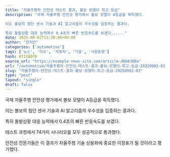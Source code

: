 ```yaml
---
title: "자율주행차 안전성 테스트 결과, 볼보 모델이 최고 등급"
description: "국제 자율주행 안전성 평가에서 볼보 모델이 A등급을 획득했다.

이는 볼보의 첨단 센서 기술과 AI 알고리즘의 우수성을 입증하는 결과다.

특히 돌발상황 대응 능력에서 0.4초의 빠른 반응속도를 보였다......"
date: 2025-09-02T13:38:00+09:00
author: "한지민"
categories: ['automotive']
tags: ['뉴스', '이슈', '자동차', '기술', '시장동향']
hash: 8f2280f0
source_url: "https://example-news-site.com/article-d6b6368a"
url: "/automotive/자율주행차-안전성-테스트-결과-볼보-모델이-최고-등급-20250902-03/"
slug: "자율주행차-안전성-테스트-결과-볼보-모델이-최고-등급-20250902-03"
type: "post"
layout: "single"
draft: false
---
```


국제 자율주행 안전성 평가에서 볼보 모델이 A등급을 획득했다.

이는 볼보의 첨단 센서 기술과 AI 알고리즘의 우수성을 입증하는 결과다.

특히 돌발상황 대응 능력에서 0.4초의 빠른 반응속도를 보였다.

테스트 과정에서 74가지 시나리오를 모두 성공적으로 통과했다.

안전성 전문가들은 이 결과가 자율주행 기술 상용화에 중요한 이정표가 될 것이라고 평가했다.